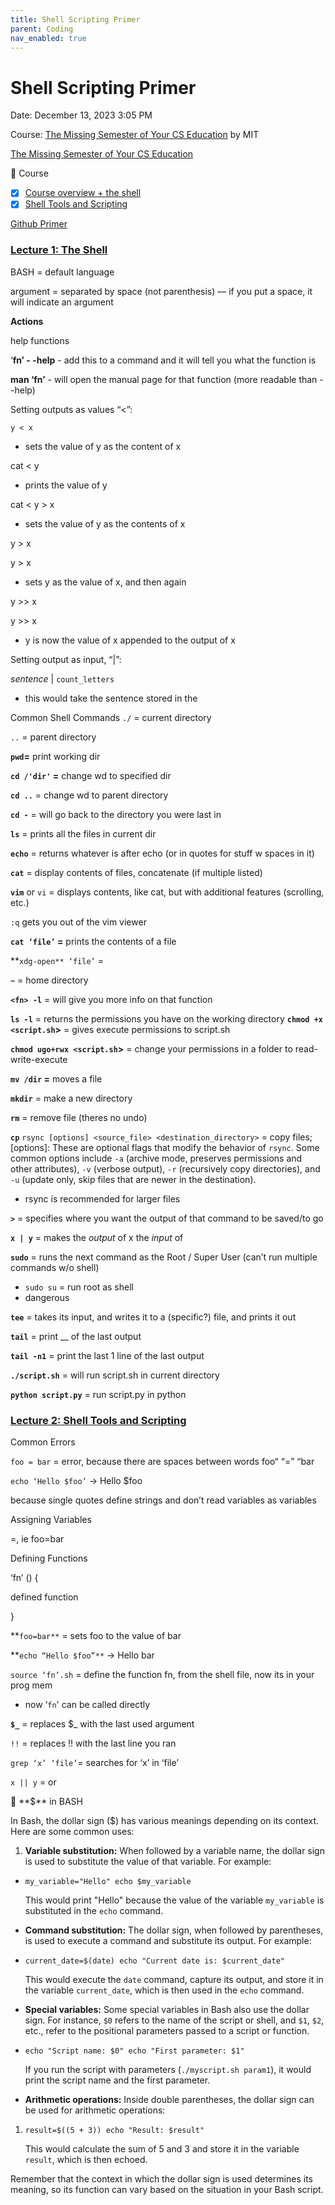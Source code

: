 ```yaml
---
title: Shell Scripting Primer
parent: Coding
nav_enabled: true 
---
```


# Shell Scripting Primer

Date: December 13, 2023 3:05 PM

Course: [The Missing Semester of Your CS Education](https://missing.csail.mit.edu/) by MIT 

[The Missing Semester of Your CS Education](https://missing.csail.mit.edu/)

<aside>
📅  Course

- [x]  [Course overview + the shell](https://missing.csail.mit.edu/2020/course-shell/)
- [x]  [Shell Tools and Scripting](https://missing.csail.mit.edu/2020/shell-tools/)

[Github Primer](https://www.notion.so/Github-Primer-d3686c7bfac9415a9318b17f8bd82439?pvs=21)

</aside>

### [Lecture 1: The Shell](https://missing.csail.mit.edu/2020/course-shell/)

BASH = default language

argument = separated by space (not parenthesis) — if you put a space, it will indicate an argument

**Actions**

help functions

‘**fn’ - -help**    - add this to a command and it will tell you what the function is

**man ‘fn’** - will open the manual page for that function (more readable than - -help)

Setting outputs as values “<”:

`y < x` 

- sets the value of y as the content of x

cat < y

- prints the value of y

cat < y > x

- sets the value of y as the contents of x

y > x

y > x

- sets y as the value of x, and then again

y >> x

y >> x

- y is now the value of x appended to the output of x

Setting output as input, “|”:

*sentence* | `count_letters`

- this would take the sentence stored in the

Common Shell Commands
`./` = current directory

`..` = parent directory

**`pwd`=** print working dir

**`cd /'dir'` =** change wd to specified dir

**`cd ..`** = change wd to parent directory

**`cd -`** = will go back to the directory you were last in 

**`ls`** = prints all the files in current dir

**`echo`** = returns whatever is after echo (or in quotes for stuff w spaces in it)

**`cat`** = display contents of files, concatenate (if multiple listed)

**`vim`** or `vi` = displays contents, like cat, but with additional features (scrolling, etc.)

`:q` gets you out of the vim viewer

**`cat ‘file’` =** prints the contents of a file

**`xdg-open** ‘file’` = 

**`~`** = home directory

**`<fn> -l`** = will give you more info on that function

**`ls -l`** = returns the permissions you have on the working directory
**`chmod +x <script.sh`>** = gives execute permissions to script.sh 

**`chmod ugo+rwx <script.sh`>** = change your permissions in a folder to read-write-execute 

**`mv /dir` =** moves a file

**`mkdir`** = make a new directory

**`rm`** = remove file (theres no undo)

**`cp`** 
`rsync [options] <source_file> <destination_directory>` = copy files; [options]: These are optional flags that modify the behavior of `rsync`. Some common options include `-a` (archive mode, preserves permissions and other attributes), `-v` (verbose output), `-r` (recursively copy directories), and `-u` (update only, skip files that are newer in the destination).

- rsync is recommended for larger files

**`>`** = specifies where you want the output of that command to be saved/to go

**`x | y`** = makes the *output* of x the *input* of 

**`sudo`** = runs the next command as the Root / Super User (can’t run multiple commands w/o shell) 

- `sudo su` = run root as shell
- dangerous

**`tee`** = takes its input, and writes it to a (specific?) file, and prints it out

**`tail`** = print __ of the last output

**`tail -n1`** = print the last 1 line of the last output

**`./script.sh`** = will run script.sh in current directory

**`python script.py`** = run script.py in python

### [Lecture 2: Shell Tools and Scripting](https://missing.csail.mit.edu/2020/shell-tools/)

Common Errors

`foo = bar`  = error, because there are spaces between words foo“ “=” “bar

`echo ‘Hello $foo’` → Hello $foo

because single quotes define strings and don’t read variables as variables

Assigning Variables

=, ie foo=bar

Defining Functions

‘fn’ () {

defined function

}

**`foo=bar**`   = sets foo to the value of bar

**`echo “Hello $foo”**` → Hello bar

`source ‘fn’.sh` = define the function fn, from the shell file, now its in your prog mem

- now ‘`fn`' can be called directly

**`$_`** = replaces $_ with the last used argument

`!!` = replaces !! with the last line you ran

`grep ‘x’ ‘file’`= searches for ‘x’ in ‘file’

`x || y` = or 

<aside>
🌄 **$** in BASH

In Bash, the dollar sign ($) has various meanings depending on its context. Here are some common uses:

1. **Variable substitution:** When followed by a variable name, the dollar sign is used to substitute the value of that variable. For example:
- `my_variable="Hello"
echo $my_variable`
    
    This would print "Hello" because the value of the variable `my_variable` is substituted in the `echo` command.
    
- **Command substitution:** The dollar sign, when followed by parentheses, is used to execute a command and substitute its output. For example:
- `current_date=$(date)
echo "Current date is: $current_date"`
    
    This would execute the `date` command, capture its output, and store it in the variable `current_date`, which is then used in the `echo` command.
    
- **Special variables:** Some special variables in Bash also use the dollar sign. For instance, `$0` refers to the name of the script or shell, and `$1`, `$2`, etc., refer to the positional parameters passed to a script or function.
- `echo "Script name: $0"
echo "First parameter: $1"`
    
    If you run the script with parameters (`./myscript.sh param1`), it would print the script name and the first parameter.
    
- **Arithmetic operations:** Inside double parentheses, the dollar sign can be used for arithmetic operations:
1. `result=$((5 + 3))
echo "Result: $result"`
    
    This would calculate the sum of 5 and 3 and store it in the variable `result`, which is then echoed.
    

Remember that the context in which the dollar sign is used determines its meaning, so its function can vary based on the situation in your Bash script.

</aside>

###